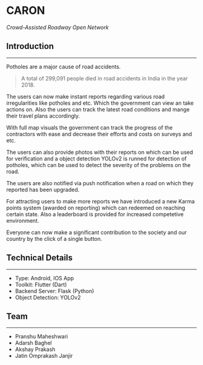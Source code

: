 # CARON
*Crowd-Assisted Roadway Open Network*
## Introduction
---
Potholes are a major cause of road accidents.
> A total of 299,091 people died in road accidents in India in the year 2018. 

The users can now make instant reports regarding various road irregularities like potholes and etc. Which the government can view an take actions on. Also the users can track the latest road conditions and mange their travel plans accordingly.

With full map visuals the government can track the progress of the contractors with ease and decrease their efforts and costs on surveys and etc. 

The users can also provide photos with their reports on which can be used for verification and a object detection YOLOv2 is runned for detection of potholes, which can be used to detect the severity of the problems on the road.

The users are also notified via push notification when a road on which they reported has been upgraded.

For attracting users to make more reports we have introduced a new Karma points system (awarded on reporting) which can redeemed on reaching certain state. Also a leaderboard is provided for increased competetive environment.

Everyone can now make a significant contribution to the society and our country by the click of a single button.


## Technical Details
---

- Type: Android, IOS App
- Toolkit: Flutter (Dart)
- Backend Server: Flask (Python)
- Object Detection: YOLOv2

## Team
---
- Pranshu Maheshwari
- Adarsh Baghel
- Akshay Prakash
- Jatin Omprakash Janjir
